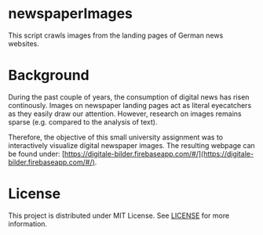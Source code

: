 # newspaperImages
This script crawls images from the landing pages of German news websites.  

# Background
During the past couple of years, the consumption of digital news has risen continously. Images on newspaper landing pages act as literal eyecatchers as they easily draw our attention. However, research on images remains sparse (e.g. compared to the analysis of text). 

Therefore, the objective of this small university assignment was to interactively visualize digital newspaper images. The resulting webpage can be found under: [https://digitale-bilder.firebaseapp.com/#/](https://digitale-bilder.firebaseapp.com/#/).

# License
This project is distributed under MIT License. See [LICENSE](LICENSE) for more information.
